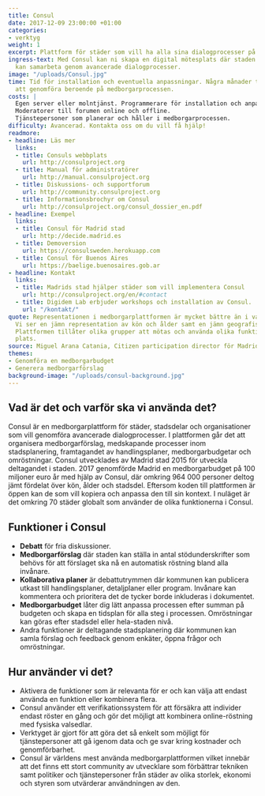 ```yaml
---
title: Consul
date: 2017-12-09 23:00:00 +01:00
categories:
- verktyg
weight: 1
excerpt: Plattform för städer som vill ha alla sina dialogprocesser på samma plats.
ingress-text: Med Consul kan ni skapa en digital mötesplats där staden och invånarna
  kan samarbeta genom avancerade dialogprocesser.
image: "/uploads/Consul.jpg"
time: Tid för installation och eventuella anpassningar. Några månader till ett år
  att genomföra beroende på medborgarprocessen.
costs: |
  Egen server eller molntjänst. Programmerare för installation och anpassning.
  Moderatorer till forumen online och offline.
  Tjänstepersoner som planerar och håller i medborgarprocessen.
difficulty: Avancerad. Kontakta oss om du vill få hjälp!
readmore:
- headline: Läs mer
  links:
  - title: Consuls webbplats
    url: http://consulproject.org
  - title: Manual för administratörer
    url: http://manual.consulproject.org
  - title: Diskussions- och supportforum
    url: http://community.consulproject.org
  - title: Informationsbrochyr om Consul
    url: http://consulproject.org/consul_dossier_en.pdf
- headline: Exempel
  links:
  - title: Consul för Madrid stad
    url: http://decide.madrid.es
  - title: Demoversion
    url: https://consulsweden.herokuapp.com
  - title: Consul för Buenos Aires
    url: https://baelige.buenosaires.gob.ar
- headline: Kontakt
  links:
  - title: Madrids stad hjälper städer som vill implementera Consul
    url: http://consulproject.org/en/#contact
  - title: Digidem Lab erbjuder workshops och installation av Consul.
    url: "/kontakt/"
quote: Representationen i medborgarplattformen är mycket bättre än i valet till stadsfullmäktige.
  Vi ser en jämn representation av kön och ålder samt en jämn geografisk spridning.
  Plattformen tillåter olika grupper att mötas och använda olika funktioner på samma
  plats.
source: Miguel Arana Catania, Citizen participation director för Madrid
themes:
- Genomföra en medborgarbudget
- Generera medborgarförslag
background-image: "/uploads/consul-background.jpg"
---
```


## Vad är det och varför ska vi använda det?
Consul är en medborgarplattform för städer, stadsdelar och organisationer som vill genomföra avancerade dialogprocesser. I plattformen går det att organisera medborgarförslag, medskapande processer inom stadsplanering, framtagandet av handlingsplaner, medborgarbudgetar och omröstningar. Consul utvecklades av Madrid stad 2015 för utveckla deltagandet i staden. 2017 genomförde Madrid en medborgarbudget på 100 miljoner euro år med hjälp av Consul, där omkring 964 000 personer deltog jämt fördelat över kön, ålder och stadsdel. Eftersom koden till plattformen är öppen kan de som vill kopiera och anpassa den till sin kontext. I nuläget är det omkring 70 städer globalt som använder de olika funktionerna i Consul.

## Funktioner i Consul
* **Debatt** för fria diskussioner.
* **Medborgarförslag** där staden kan ställa in antal stödunderskrifter som behövs för att förslaget ska nå en automatisk röstning bland alla invånare.
* **Kollaborativa planer** är debattutrymmen där kommunen kan publicera utkast till handlingsplaner, detaljplaner eller program. Invånare kan kommentera och prioritera det de tycker borde inkluderas i dokumentet.
* **Medborgarbudget** låter dig lätt anpassa processen efter summan på budgeten och skapa en tidsplan för alla steg i processen. Omröstningar kan göras efter stadsdel eller hela-staden nivå.
* Andra funktioner är deltagande stadsplanering där kommunen kan samla förslag och feedback genom enkäter, öppna frågor och omröstningar.

## Hur använder vi det?
* Aktivera de funktioner som är relevanta för er och kan välja att endast använda en funktion eller kombinera flera.
* Consul använder ett verifikationssystem för att försäkra att individer endast röster en gång och gör det möjligt att kombinera online-röstning med fysiska valsedlar.
* Verktyget är gjort för att göra det så enkelt som möjligt för tjänstepersoner att gå igenom data och ge svar kring kostnader och genomförbarhet.
* Consul är världens mest använda medborgarplattformen vilket innebär att det finns ett stort community av utvecklare som förbättrar tekniken samt politiker och tjänstepersoner från städer av olika storlek, ekonomi och styren som utvärderar användningen av den.
